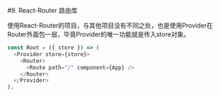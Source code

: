 #9. React-Router 路由库

使用React-Router的项目，与其他项目没有不同之处，也是使用Provider在Router外面包一层，毕竟Provider的唯一功能就是传入store对象。

``` javascript
const Root = ({ store }) => (
  <Provider store={store}>
    <Router>
      <Route path="/" component={App} />
    </Router>
  </Provider>
);
```
